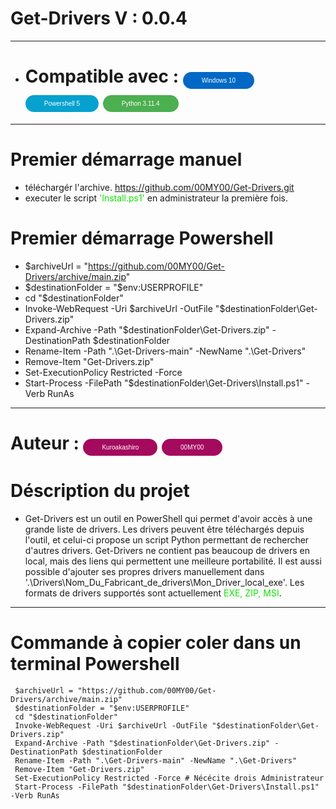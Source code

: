 # Get-Drivers V : 0.0.4
-------------
- # Compatible avec : <button class="bouton-w">Windows 10</button>  <button class="bouton-p">Powershell 5</button> <button class="bouton-py">Python 3.11.4</button>
-------------
# Premier démarrage manuel
- téléchargér l'archive. <span style="color: #00E4DA;">https://github.com/00MY00/Get-Drivers.git</span>
- executer le script <span style="color: #0EE400;">'Install.ps1'</span> en administrateur la première fois.

# Premier démarrage Powershell

- $archiveUrl = "https://github.com/00MY00/Get-Drivers/archive/main.zip"
- $destinationFolder = "$env:USERPROFILE"
- cd "$destinationFolder"
- Invoke-WebRequest -Uri $archiveUrl -OutFile "$destinationFolder\Get-Drivers.zip"
- Expand-Archive -Path "$destinationFolder\Get-Drivers.zip" -DestinationPath $destinationFolder
- Rename-Item -Path ".\Get-Drivers-main" -NewName ".\Get-Drivers"
- Remove-Item "Get-Drivers.zip"
- Set-ExecutionPolicy Restricted -Force
- Start-Process -FilePath "$destinationFolder\Get-Drivers\Install.ps1" -Verb RunAs
-------------

# Auteur : <button class="bouton-u">Kuroakashiro</button> <button class="bouton-u">00MY00</button>

# Déscription du projet 

- Get-Drivers est un outil en PowerShell qui permet d'avoir accès à une grande liste de drivers. Les drivers peuvent être téléchargés depuis l'outil, et celui-ci propose un script Python permettant de rechercher d'autres drivers. Get-Drivers ne contient pas beaucoup de drivers en local, mais des liens qui permettent une meilleure portabilité. Il est aussi possible d'ajouter ses propres drivers manuellement dans '.\Drivers\Nom_Du_Fabricant_de_drivers\Mon_Driver_local_exe'. Les formats de drivers supportés sont actuellement <span style="color: #0EE400;">EXE, ZIP, MSI</span>.

-------------

# Commande à copier coler dans un terminal Powershell

     $archiveUrl = "https://github.com/00MY00/Get-Drivers/archive/main.zip"
     $destinationFolder = "$env:USERPROFILE"
     cd "$destinationFolder"
     Invoke-WebRequest -Uri $archiveUrl -OutFile "$destinationFolder\Get-Drivers.zip"
     Expand-Archive -Path "$destinationFolder\Get-Drivers.zip" -DestinationPath $destinationFolder
     Rename-Item -Path ".\Get-Drivers-main" -NewName ".\Get-Drivers"
     Remove-Item "Get-Drivers.zip"
     Set-ExecutionPolicy Restricted -Force # Nécécite drois Administrateur
     Start-Process -FilePath "$destinationFolder\Get-Drivers\Install.ps1" -Verb RunAs
























<style>
    /*-----------------------------------------------------------------------*/
    /* Style de base pour le bouton Windows*/
    .bouton-w {
      background-color: #0169C5; /* Vert */
      border: none;
      color: #ffffff; /* Blanc */
      padding: 8px 30px;
      text-align: center;
      text-decoration: none;
      display: inline-block;
      font-size: 10px;
      border-radius: 20px; /* Bordures arrondies pour l'effet 3D */
      cursor: pointer;
      position: relative;
      overflow: hidden;
    }

    /* Ombre pour l'effet 3D */
    .bouton-w::before {
      content: '';
      position: absolute;
      top: 100%;
      left: 0;
      width: 100%;
      height: 100%;
      background: rgba(0, 0, 0, 0.15);
      opacity: 0;
      transition: opacity 0.3s;
    }

    /* Révéler l'ombre lors du survol */
    .bouton-w:hover::before {
      top: 0;
      opacity: 1;
    }

    /* Style de base pour le bouton Powershell */
    .bouton-p {
      background-color: #06A1CE; /* Vert */
      border: none;
      color: #ffffff; /* Blanc */
      padding: 8px 30px;
      text-align: center;
      text-decoration: none;
      display: inline-block;
      font-size: 10px;
      border-radius: 20px; /* Bordures arrondies pour l'effet 3D */
      cursor: pointer;
      position: relative;
      overflow: hidden;
    }

    /* Ombre pour l'effet 3D */
    .bouton-p::before {
      content: '';
      position: absolute;
      top: 100%;
      left: 0;
      width: 100%;
      height: 100%;
      background: rgba(0, 0, 0, 0.15);
      opacity: 0;
      transition: opacity 0.3s;
    }

    /* Révéler l'ombre lors du survol */
    .bouton-p:hover::before {
      top: 0;
      opacity: 1;
    }

    /* Style de base pour le bouton Python */
    .bouton-py {
      background-color: #4CAF50; /* Vert */
      border: none;
      color: #ffffff; /* Blanc */
      padding: 8px 30px;
      text-align: center;
      text-decoration: none;
      display: inline-block;
      font-size: 10px;
      border-radius: 20px; /* Bordures arrondies pour l'effet 3D */
      cursor: pointer;
      position: relative;
      overflow: hidden;
    }

    /* Ombre pour l'effet 3D */
    .bouton-py::before {
      content: '';
      position: absolute;
      top: 100%;
      left: 0;
      width: 100%;
      height: 100%;
      background: rgba(0, 0, 0, 0.15);
      opacity: 0;
      transition: opacity 0.3s;
    }

    /* Révéler l'ombre lors du survol */
    .bouton-py:hover::before {
      top: 0;
      opacity: 1;
    }

    /* Style de base pour le bouton Users */
    .bouton-u {
      background-color: #A40A5E; /* Vert */
      border: none;
      color: #ffffff; /* Blanc */
      padding: 8px 30px;
      text-align: center;
      text-decoration: none;
      display: inline-block;
      font-size: 10px;
      border-radius: 20px; /* Bordures arrondies pour l'effet 3D */
      cursor: pointer;
      position: relative;
      overflow: hidden;
    }

    /* Ombre pour l'effet 3D */
    .bouton-u::before {
      content: '';
      position: absolute;
      top: 100%;
      left: 0;
      width: 100%;
      height: 100%;
      background: rgba(0, 0, 0, 0.15);
      opacity: 0;
      transition: opacity 0.3s;
    }

    /* Révéler l'ombre lors du survol */
    .bouton-u:hover::before {
      top: 0;
      opacity: 1;
    }
  </style>

